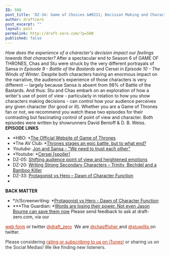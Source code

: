 ```yaml
---
ID: 508
post_title: 'DZ-34: Game of Choices &#8211; Decision Making and Character Implications'
author: draftzero
post_excerpt: ""
layout: post
permalink: http://draft-zero.com/?p=508
published: false
---
```

*How does the experience of a character's decision impact our feelings towards that character?* After a spectacular end to Season 6 of GAME OF THRONES, Chas and Stu were struck by the very different portrayals of Sansa in *Episode 9 - Battle of the Bastards* and Cersei in *Episode 10 - The Winds of Winter*. Despite both characters having an enormous impact on the narrative, the audience's experience of those characters is very different -- largely because Sansa is absent from 98% of Battle of the Bastards. And thus: Stu and Chas embark on an exploration of how a writer's use of point of view - particularly in relation to how you show characters making decisions - can control how your audience perceives any given character (for good or ill). Whether you are a Game of Thrones fan or not, we recommend you watch these two episodes for their contrasting but fascinating control of point of view and character. Both episodes were written by showrunners David Benioff & D. B. Weiss. **EPISODE LINKS** 
*   *HBO: *<a href="http://www.hbo.com/game-of-thrones" target="_blank">The Official Website of Game of Thrones</a>
*   *The AV Club: *<a href="http://www.avclub.com/tvclub/thrones-stages-epic-battle-what-end-238453" target="_blank">Thrones stages an epic battle, but to what end?</a>
*   *Youtube*: <a href="https://www.youtube.com/watch?v=ltfII5QLYfo" target="_blank">Jon and Sansa - "We need to trust each other"</a>
*   *Youtube: *<a href="https://www.youtube.com/watch?v=YUQUmQhO2Dw" target="_blank">Cersei [spoiler]</a>
*   DZ-05: [Shifting audience point of view and heightened emotions][1]
*   DZ-20: [Writing Strong Secondary Characters – Trinity, Bechdel and a Bamboo Killer][2]
*   DZ-33: [Protagonist vs Hero – Dawn of Character Function][3]
*   

**BACK MATTER** 
*   */r/Screenwriting: *[Protagonist vs Hero - Dawn of Character Function][4]
*   ***The Guardian: *[Words are losing their power. Not even Jason Bourne can save them now][5] Please send feedback to ask at draft-zero.com, via our 

<a style="font-weight: inherit; font-style: inherit; color: #ba2500;" href="http://draft-zero.com/feedback/" target="_blank">web form</a> or twitter <a style="font-weight: inherit; font-style: inherit; color: #ba2500;" href="https://twitter.com/draft_zero" target="_blank">@draft_zero</a>  We are <a style="font-weight: inherit; font-style: inherit; color: #ba2500;" href="http://www.twitter.com/chasffisher" target="_blank">@chasffisher </a>and <a style="font-weight: inherit; font-style: inherit; color: #ba2500;" href="http://www.twitter.com/stuwillis" target="_blank">@stuwillis </a>on twitter. <p style="color: #2d2d2d;">
  Please considering <a style="font-weight: inherit; font-style: inherit; color: #ba2500;" href="https://itunes.apple.com/au/podcast/draft-zero-screenwriting-podcast/id847126598?mt=2&ls=1">rating or subscribing to us on iTunes!</a> or sharing us on the Social Medias! We like finding new listeners.
</p>  

 [1]: http://draft-zero.com/2014/dz-05/
 [2]: http://draft-zero.com/2015/dz-20/
 [3]: http://draft-zero.com/2016/dz-33/
 [4]: https://www.reddit.com/r/Screenwriting/comments/4t350t/draft_zero_33_protagonist_vs_hero_dawn_of/
 [5]: https://www.theguardian.com/commentisfree/2016/jul/21/words-jason-bourne-matt-damon-film-hollywood-dialogue?CMP=Share_iOSApp_Other